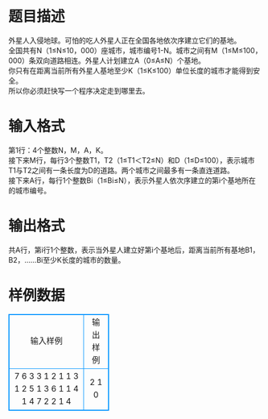 # 

 
 # 题目描述 
外星人入侵地球。可怕的吃人外星人正在全国各地依次序建立它们的基地。<BR>全国共有N（1≤N≤10，000）座城市，城市编号1-N。城市之间有M（1≤M≤100，000）条双向道路相连。外星人计划建立A（0≤A≤N）个基地。<BR>你只有在距离当前所有外星人基地至少K（1≤K≤100）单位长度的城市才能得到安全。<BR>所以你必须赶快写一个程序决定走到哪里去。<BR> 

 
 # 输入格式 
第1行：4个整数N，M，A，K。<BR>接下来M行，每行3个整数T1，T2（1≤T1＜T2≤N）和D（1≤D≤100），表示城市T1与T2之间有一条长度为D的道路。两个城市之间最多有一条直连道路。<BR>接下来A行，每行1个整数Bi（1≤Bi≤N），表示外星人依次序建立的第i个基地所在的城市编号。<BR> 

 
 # 输出格式 
共A行，第i行1个整数，表示当外星人建立好第i个基地后，距离当前所有基地B1，B2，……Bi至少K长度的城市的数量。 
# 样例数据
<style>
        table,table tr th, table tr td { border:1px solid #0094ff; }
        table { width: 200px; min-height: 25px; line-height: 25px; text-align: center; border-collapse: collapse;}   
    </style>
<table>
	<tr>
		<td>输入样例</td>
		<td>输出样例</td>
	</tr>
<tr><td>7 6 3 3
1 2 1
1 3 1
2 5 1
3 6 1
1 4 1
4 7 2
2 
1
4
</td><td>2
1
0
</td></tr></table>
